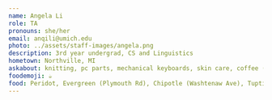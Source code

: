 ```yaml
---
name: Angela Li
role: TA
pronouns: she/her
email: anqili@umich.edu
photo: ../assets/staff-images/angela.png
description: 3rd year undergrad, CS and Linguistics
hometown: Northville, MI
askabout: knitting, pc parts, mechanical keyboards, skin care, coffee (bad latte art)
foodemoji: ☕
food: Peridot, Evergreen (Plymouth Rd), Chipotle (Washtenaw Ave), Tuptim
---
```

